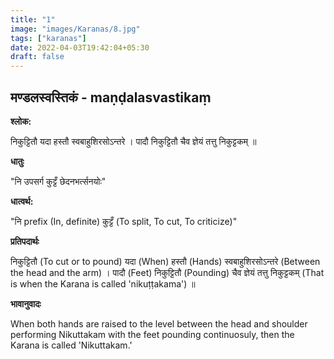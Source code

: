 ```yaml
---
title: "1"
image: "images/Karanas/8.jpg"
tags: ["karanas"]
date: 2022-04-03T19:42:04+05:30
draft: false
---
```


## मण्डलस्वस्तिकं - maṇḍalasvastikaṃ

**श्लोक:**

निकुट्टितौ यदा हस्तौ स्वबाहुशिरसोऽन्तरे । पादौ निकुट्टितौ चैव ज्ञेयं तत्तु निकुट्टकम् ॥


**धातुः**

"नि उपसर्ग​
कुट्टँ छेदनभर्त्सनयोः"


**धात्वर्थ:**

"नि prefix (In, definite) 
कुट्टँ (To split, To cut, To criticize)"


**प्रतिपदार्थः**

निकुट्टितौ (To cut or to pound) यदा (When) हस्तौ (Hands) स्वबाहुशिरसोऽन्तरे (Between the head and the arm) । पादौ (Feet) निकुट्टितौ (Pounding) चैव ज्ञेयं तत्तु निकुट्टकम् (That is when the Karana is called 'nikuṭṭakama') ॥


**भावानुवादः**

When both hands are raised to the level between the head and shoulder performing Nikuttakam with the feet pounding continuosuly, then the Karana is called 'Nikuttakam.'

